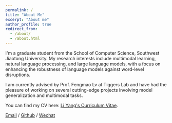 ```yaml
---
permalink: /
title: "About Me"
excerpt: "About me"
author_profile: true
redirect_from:
  - /about/
  - /about.html
---
```


I'm a graduate student from the School of Computer Science, Southwest Jiaotong University. My research interests include multimodal learning, natural language processing, and large language models, with a focus on enhancing the robustness of language models against word-level disruptions.

I am currently advised by Prof. Fengmao Lv at Tiggers Lab and have had the pleasure of working on several cutting-edge projects involving model generalization and multimodal tasks.

You can find my CV here: [Li Yang's Curriculum Vitae](../assets/Curriculum_Vitae.pdf).

[Email](el21ly@leeds.ac.uk) / [Github](https://github.com/tbyl) / [Wechat](../images/wechat.jpg) 
